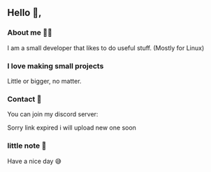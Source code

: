 ## Hello 👋,

### About me 🙋‍♂️
I am a small developer that likes to do useful stuff. (Mostly for Linux)

### I love making small projects
Little or bigger, no matter.

### Contact 📨

You can join my discord server:

Sorry link expired i will upload new one soon 



### little note 📓
Have a nice day 😅

